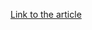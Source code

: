 [Link to the article](https://www.trendmicro.com/content/dam/trendmicro/global/en/research/24/i/earth-lusca-uses-ktlvdoor-backdoor-for-multiplatform-intrusion--/Indicators%20of%20Compromise%20-%20Earth%20Lusca%20Uses%20KTLVdoor%20Backdoor%20for%20Multiplatform%20Intrusion.txt)
